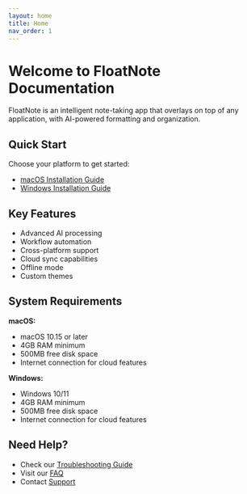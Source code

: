 ```yaml
---
layout: home
title: Home
nav_order: 1
---
```


# Welcome to FloatNote Documentation

FloatNote is an intelligent note-taking app that overlays on top of any application, with AI-powered formatting and organization.

## Quick Start

Choose your platform to get started:
- [macOS Installation Guide](./installation/macos)
- [Windows Installation Guide](./installation/windows)

## Key Features

- Advanced AI processing
- Workflow automation
- Cross-platform support
- Cloud sync capabilities
- Offline mode
- Custom themes

## System Requirements

**macOS:**
- macOS 10.15 or later
- 4GB RAM minimum
- 500MB free disk space
- Internet connection for cloud features

**Windows:**
- Windows 10/11
- 4GB RAM minimum
- 500MB free disk space
- Internet connection for cloud features

## Need Help?

- Check our [Troubleshooting Guide](./troubleshooting)
- Visit our [FAQ](./faq)
- Contact [Support](mailto:support@ryacy.com)